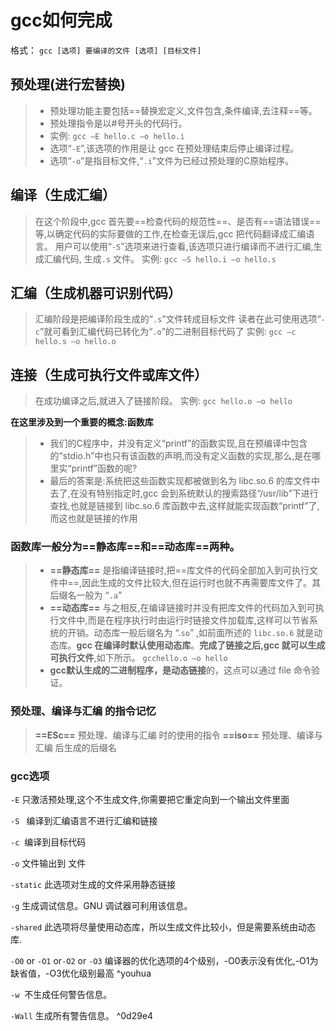 # gcc如何完成

格式： `gcc [选项] 要编译的文件 [选项] [目标文件]`

## 预处理(进行宏替换)
>* 预处理功能主要包括==替换宏定义,文件包含,条件编译,去注释==等。
>* 预处理指令是以#号开头的代码行。
>* 实例: `gcc –E hello.c –o hello.i`
>* 选项“`-E`”,该选项的作用是让 gcc 在预处理结束后停止编译过程。
>* 选项“`-o`”是指目标文件,“`.i`”文件为已经过预处理的C原始程序。

## 编译（生成汇编）

>在这个阶段中,gcc 首先要==检查代码的规范性==、是否有==语法错误==等,以确定代码的实际要做的工作,在检查无误后,gcc 把代码翻译成汇编语言。
>用户可以使用“`-S`”选项来进行查看,该选项只进行编译而不进行汇编,生成汇编代码, 生成`.s` 文件。
>实例: `gcc –S hello.i –o hello.s`


## 汇编（生成机器可识别代码）

>汇编阶段是把编译阶段生成的“`.s`”文件转成目标文件
>读者在此可使用选项“`-c`”就可看到汇编代码已转化为“`.o`”的二进制目标代码了
>实例: `gcc –c hello.s –o hello.o`

## 连接（生成可执行文件或库文件）

>在成功编译之后,就进入了链接阶段。
实例: `gcc hello.o –o hello`

**在这里涉及到一个重要的概念:函数库**
>* 我们的C程序中，并没有定义“printf”的函数实现,且在预编译中包含的“stdio.h”中也只有该函数的声明,而没有定义函数的实现,那么,是在哪里实“printf”函数的呢?
>* 最后的答案是:系统把这些函数实现都被做到名为 libc.so.6 的库文件中去了,在没有特别指定时,gcc 会到系统默认的搜索路径“/usr/lib”下进行查找,也就是链接到 libc.so.6 库函数中去,这样就能实现函数“printf”了,而这也就是链接的作用

### 函数库一般分为==静态库==和==动态库==两种。
>* **==静态库==** 是指编译链接时,把==库文件的代码全部加入到可执行文件中==,因此生成的文件比较大,但在运行时也就不再需要库文件了。其后缀名一般为 “`.a`” 
>* **==动态库==** 与之相反,在编译链接时并没有把库文件的代码加入到可执行文件中,而是在程序执行时由运行时链接文件加载库,这样可以节省系统的开销。动态库一般后缀名为 “.`so`” ,如前面所述的 `libc.so.6` 就是动态库。**gcc 在编译时默认使用动态库**。**完成了链接之后,gcc 就可以生成可执行文件**,如下所示。 `gcchello.o –o hello`
>* **gcc默认生成的二进制程序，是动态链接**的，这点可以通过 file 命令验证。

### 预处理、编译与汇编 的指令记忆
>  **==ESc==**  预处理、编译与汇编 时的使用的指令
> **==iso==**    预处理、编译与汇编 后生成的后缀名

### gcc选项

`-E` 只激活预处理,这个不生成文件,你需要把它重定向到一个输出文件里面

`-S ` 编译到汇编语言不进行汇编和链接

`-c`  编译到目标代码

`-o` 文件输出到 文件

`-static` 此选项对生成的文件采用静态链接

`-g` 生成调试信息。GNU 调试器可利用该信息。

`-shared` 此选项将尽量使用动态库，所以生成文件比较小，但是需要系统由动态库.

`-O0` or `-O1` or`-O2`  or `-O3`    编译器的优化选项的4个级别，-O0表示没有优化,-O1为缺省值，-O3优化级别最高 ^youhua

`-w`  不生成任何警告信息。

`-Wall` 生成所有警告信息。 ^0d29e4





